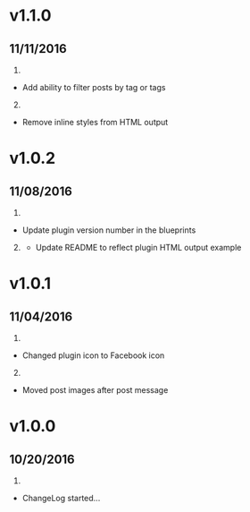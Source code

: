 # v1.1.0
## 11/11/2016

1. [](#new)
  * Add ability to filter posts by tag or tags

2. [](#improved)
  * Remove inline styles from HTML output

# v1.0.2
## 11/08/2016

1. [](#bugfix)
  * Update plugin version number in the blueprints

2. [](#improved)
    * Update README to reflect plugin HTML output example

# v1.0.1
## 11/04/2016

1. [](#improved)
  * Changed plugin icon to Facebook icon

2. [](#improved)
  * Moved post images after post message

# v1.0.0
## 10/20/2016

1. [](#new)
  * ChangeLog started...
